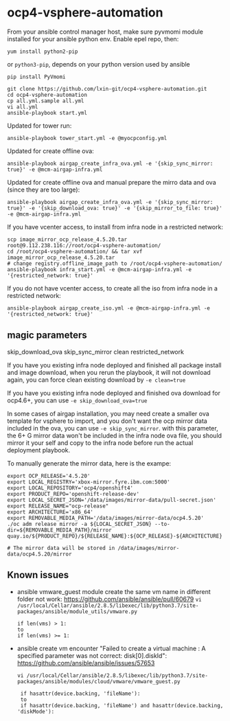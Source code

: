 # ocp4-vsphere-automation

From your ansible control manager host, make sure pyvmomi module installed for your ansible python env.
Enable epel repo, then:
```
yum install python2-pip
```
or `python3-pip`, depends on your python version used by ansible
```
pip install PyVmomi
```

```
git clone https://github.com/lxin-git/ocp4-vsphere-automation.git
cd ocp4-vsphere-automation
cp all.yml.sample all.yml
vi all.yml
ansible-playbook start.yml
```
Updated for tower run:
```
ansible-playbook tower_start.yml -e @myocpconfig.yml
```

Updated for create offline ova:
```
ansible-playbook airgap_create_infra_ova.yml -e '{skip_sync_mirror: true}' -e @mcm-airgap-infra.yml
```
Updated for create offline ova and manual prepare the mirro data and ova (since they are too large):
```
ansible-playbook airgap_create_infra_ova.yml -e '{skip_sync_mirror: true}' -e '{skip_download_ova: true}' -e '{skip_mirror_to_file: true}' -e @mcm-airgap-infra.yml
```


If you have vcenter access, to install from infra node in a restricted network:
```
scp image_mirror_ocp_release_4.5.20.tar root@9.112.238.116://root/ocp4-vsphere-automation/
cd /root/ocp4-vsphere-automation/ && tar xvf image_mirror_ocp_release_4.5.20.tar
# change registry.offline_image_path to /root/ocp4-vsphere-automation/
ansible-playbook infra_start.yml -e @mcm-airgap-infra.yml -e '{restricted_network: true}'
```
If you do not have vcenter access, to create all the iso from infra node in a restricted network:
```
ansible-playbook airgap_create_iso.yml -e @mcm-airgap-infra.yml -e '{restricted_network: true}'
```


## magic parameters
skip_download_ova
skip_sync_mirror
clean
restricted_network

If you have you existing infra node deployed and finished all package install and image download, when you rerun the playbook, it will not download again, you can force clean existing download by `-e clean=true`

If you have you existing infra node deployed and finished ova download for ocp4.6+, you can use `-e skip_download_ova=true`

In some cases of airgap installation, you may need create a smaller ova template for vsphere to import, and you don't want the ocp mirror data included in the ova, you can use `-e skip_sync_mirror`. with this parameter, the 6+ G mirror data won't be included in the infra node ova file, you should mirror it your self and copy to the infra node before run the actual deployment playbook.

To manually generate the mirror data, here is the exampe:
```
export OCP_RELEASE='4.5.20'
export LOCAL_REGISTRY='xbox-mirror.fyre.ibm.com:5000'
export LOCAL_REPOSITORY='ocp4/openshift4'
export PRODUCT_REPO='openshift-release-dev'
export LOCAL_SECRET_JSON='/data/images/mirror-data/pull-secret.json'
export RELEASE_NAME="ocp-release"
export ARCHITECTURE='x86_64'
export REMOVABLE_MEDIA_PATH='/data/images/mirror-data/ocp4.5.20'
./oc adm release mirror -a ${LOCAL_SECRET_JSON} --to-dir=${REMOVABLE_MEDIA_PATH}/mirror quay.io/${PRODUCT_REPO}/${RELEASE_NAME}:${OCP_RELEASE}-${ARCHITECTURE}

# The mirror data will be stored in /data/images/mirror-data/ocp4.5.20/mirror
```


## Known issues

- ansible vmware_guest module create the same vm name in different folder not work: https://github.com/ansible/ansible/pull/60679
  `vi /usr/local/Cellar/ansible/2.8.5/libexec/lib/python3.7/site-packages/ansible/module_utils/vmware.py`
  ```
  if len(vms) > 1:
  to
  if len(vms) >= 1:
  ```

- ansible create vm encounter "Failed to create a virtual machine : A specified parameter was not correct: disk[0].diskId": https://github.com/ansible/ansible/issues/57653

  `vi /usr/local/Cellar/ansible/2.8.5/libexec/lib/python3.7/site-packages/ansible/modules/cloud/vmware/vmware_guest.py`
  ```
   if hasattr(device.backing, 'fileName'):
   to
   if hasattr(device.backing, 'fileName') and hasattr(device.backing, 'diskMode'):
  ```
